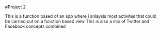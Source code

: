 #Project 2


This is a function based of an app where i anlaysis most activites that could be carried out on a function based view 
This is also a mix of Twitter and Facebook concepts combined 
